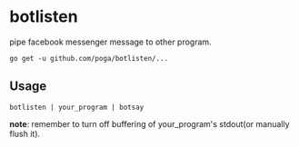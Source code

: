# botlisten

pipe facebook messenger message to other program.

```
go get -u github.com/poga/botlisten/...
```

## Usage

```
botlisten | your_program | botsay
```

**note**: remember to turn off buffering of your_program's stdout(or manually flush it).
